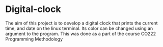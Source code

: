 # Digital-clock
The aim of this project is to develop a digital clock that prints the current time, and date on the linux terminal. Its color can be changed using an argument to the program. This was done as a part of the course CO222 Programming Methodology
